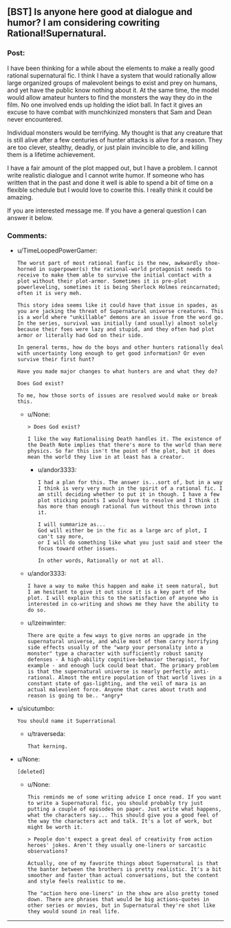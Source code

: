 ## [BST] Is anyone here good at dialogue and humor? I am considering cowriting Rational!Supernatural.

### Post:

I have been thinking for a while about the elements to make a really good rational supernatural fic. I think I have a system that would rationally allow large organized groups of malevolent beings to exist and prey on humans, and yet have the public know nothing about it. At the same time, the model would allow amateur hunters to find the monsters the way they do in the film. No one involved ends up holding the idiot ball. In fact it gives an excuse to have combat with munchkinized monsters that Sam and Dean never encountered.

Individual monsters would be terrifying. My thought is that any creature that is still alive after a few centuries of hunter attacks is alive for a reason. They are too clever, stealthy, deadly, or just plain invincible to die, and killing them is a lifetime achievement.

I have a fair amount of the plot mapped out, but I have a problem. I cannot write realistic dialogue and I cannot write humor. If someone who has written that in the past and done it well is able to spend a bit of time on a flexible schedule but I would love to cowrite this. I really think it could be amazing.

If you are interested message me. If you have a general question I can answer it below.

### Comments:

- u/TimeLoopedPowerGamer:
  ```
  The worst part of most rational fanfic is the new, awkwardly shoe-horned in superpower(s) the rational-world protagonist needs to receive to make them able to survive the initial contact with a plot without their plot-armor. Sometimes it is pre-plot powerleveling, sometimes it is being Sherlock Holmes reincarnated; often it is very meh.

  This story idea seems like it could have that issue in spades, as you are jacking the threat of Supernatural universe creatures. This is a world where "unkillable" demons are an issue from the word go. In the series, survival was initially (and usually) almost solely because their foes were lazy and stupid, and they often had plot armor or literally had God on their side.

  In general terms, how do the boys and other hunters rationally deal with uncertainty long enough to get good information? Or even survive their first hunt?

  Have you made major changes to what hunters are and what they do?

  Does God exist?

  To me, how those sorts of issues are resolved would make or break this.
  ```

  - u/None:
    ```
    > Does God exist?

    I like the way Rationalising Death handles it. The existence of the Death Note implies that there's more to the world than mere physics. So far this isn't the point of the plot, but it does mean the world they live in at least has a creator.
    ```

    - u/andor3333:
      ```
      I had a plan for this. The answer is...sort of, but in a way I think is very very much in the spirit of a rational fic. I am still deciding whether to put it in though. I have a few plot sticking points I would have to resolve and I think it has more than enough rational fun without this thrown into it. 

      I will summarize as...
      God will either be in the fic as a large arc of plot, I can't say more,
      or I will do something like what you just said and steer the focus toward other issues.

      In other words, Rationally or not at all.
      ```

  - u/andor3333:
    ```
    I have a way to make this happen and make it seem natural, but I am hesitant to give it out since it is a key part of the plot. I will explain this to the satisfaction of anyone who is interested in co-writing and shows me they have the ability to do so.
    ```

  - u/Izeinwinter:
    ```
    There are quite a few ways to give norms an upgrade in the supernatural universe, and while most of them carry horrifying side effects usually of the "warp your personality into a monster" type a character with sufficiently robust sanity defenses - A high-ability cognitive-behavior therapist, for example - and enough luck could beat that. The primary problem is that the supernatural universe is nearly perfectly anti-rational. Almost the entire population of that world lives in a constant state of gas-lighting, and the veil of mara is an actual malevolent force. Anyone that cares about truth and reason is going to be.. *angry*
    ```

- u/sicutumbo:
  ```
  You should name it Superrational
  ```

  - u/traverseda:
    ```
    That kerning.
    ```

- u/None:
  ```
  [deleted]
  ```

  - u/None:
    ```
    This reminds me of some writing advice I once read. If you want to write a Supernatural fic, you should probably try just putting a couple of episodes on paper. Just write what happens, what the characters say... This should give you a good feel of the way the characters act and talk. It's a lot of work, but might be worth it.

    > People don't expect a great deal of creativity from action heroes' jokes. Aren't they usually one-liners or sarcastic observations?

    Actually, one of my favorite things about Supernatural is that the banter between the brothers is pretty realistic. It's a bit smoother and faster than actual conversations, but the content and style feels realistic to me. 

    The "action hero one-liners" in the show are also pretty toned down. There are phrases that would be big actions-quotes in other series or movies, but in Supernatural they're shot like they would sound in real life.
    ```

---

